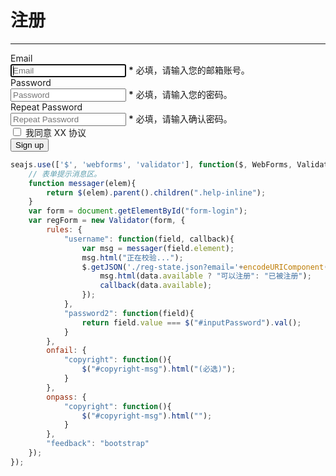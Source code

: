 # 注册

----

<link rel="stylesheet" type="text/css" href="bootstrap.css" media="all" />


<form class="form-horizontal" id="form-login">
  <div class="control-group">
    <label class="control-label" for="inputEmail">Email</label>
    <div class="controls">
      <input type="email" name="username" id="inputEmail"
        placeholder="Email"
        autofocus
        required verified="" />
      <span id="account-verify-state"></span>
      <span class="help-inline"><strong>*</strong> 必填，请输入您的邮箱账号。</span>
    </div>
  </div>
  <div class="control-group">
    <label class="control-label" for="inputPassword">Password</label>
    <div class="controls">
      <input type="password" name="password" id="inputPassword"
        placeholder="Password"
        required minlength="6" maxlength="20" />
      <span class="help-inline"><strong>*</strong> 必填，请输入您的密码。</span>
    </div>
  </div>
  <div class="control-group">
    <label class="control-label" for="inputPassword2">Repeat Password</label>
    <div class="controls">
      <input type="password" name="password2" id="inputPassword2"
        placeholder="Repeat Password"
        required minlength="6" maxlength="20" />
      <span class="help-inline"><strong>*</strong> 必填，请输入确认密码。</span>
    </div>
  </div>
  <div class="control-group">
    <div class="controls">
      <label class="checkbox" for="copyright">
        <input type="checkbox" name="copyright" id="copyright" required />
      我同意 XX 协议 <span id="copyright-msg" class="help-inline"></span></label>
    </div>
  </div>
  <div class="control-group">
    <div class="controls">
      <button type="submit" class="btn">Sign up</button>
    </div>
  </div>
</form>


````js
seajs.use(['$', 'webforms', 'validator'], function($, WebForms, Validator){
    // 表单提示消息区。
    function messager(elem){
        return $(elem).parent().children(".help-inline");
    }
    var form = document.getElementById("form-login");
    var regForm = new Validator(form, {
        rules: {
            "username": function(field, callback){
                var msg = messager(field.element);
                msg.html("正在校验...");
                $.getJSON('./reg-state.json?email='+encodeURIComponent(field.value), function(data) {
                    msg.html(data.available ? "可以注册": "已被注册");
                    callback(data.available);
                });
            },
            "password2": function(field){
                return field.value === $("#inputPassword").val();
            }
        },
        onfail: {
            "copyright": function(){
                $("#copyright-msg").html("(必选)");
            }
        },
        onpass: {
            "copyright": function(){
                $("#copyright-msg").html("");
            }
        },
        "feedback": "bootstrap"
    });
});
````
